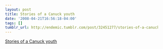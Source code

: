 ```yaml
---
layout: post
title: Stories of a Canuck youth
date: '2008-04-21T16:56:18-04:00'
tags: []
tumblr_url: http://endemic.tumblr.com/post/32451277/stories-of-a-canuck-youth
---
```

[Stories of a Canuck youth](http://www.storylog.com/time-for-some-stories/)  

